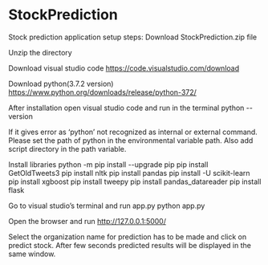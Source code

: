 # StockPrediction
Stock prediction application setup steps:
Download StockPrediction.zip file

Unzip the directory
 
Download visual studio code
https://code.visualstudio.com/download

Download python(3.7.2 version)
https://www.python.org/downloads/release/python-372/
 

After installation open visual studio code and run in the terminal 
python --version

If it gives error as ‘python’ not recognized as internal or external command. Please set the path of python in the environmental variable path. Also add script directory in the path variable.

Install libraries
python -m pip install --upgrade pip
pip install GetOldTweets3
pip install nltk
pip install pandas
pip install -U scikit-learn
pip install xgboost
pip install tweepy 
pip install pandas_datareader
pip install flask

Go to visual studio’s terminal and run app.py 
python app.py

Open the browser and run http://127.0.0.1:5000/

Select the organization name for prediction has to be made and click on predict stock.
After few seconds predicted results will be displayed in the same window.
